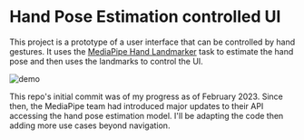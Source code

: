 # Hand Pose Estimation controlled UI

This project is a prototype of a user interface that can be controlled by hand gestures. It uses the [MediaPipe Hand Landmarker](https://developers.google.com/mediapipe/solutions/vision/hand_landmarker/web_js#video) task to estimate the hand pose and then uses the landmarks to control the UI.

![demo](./public//demo.gif)

This repo's initial commit was of my progress as of February 2023. Since then, the MediaPipe team had introduced major updates to their API accessing the hand pose estimation model. I'll be adapting the code then adding more use cases beyond navigation.
